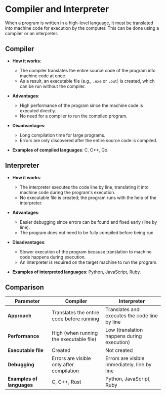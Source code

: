 # Compiler and Interpreter

When a program is written in a high-level language, it must be translated into machine code for execution by the computer. This can be done using a compiler or an interpreter.

## Compiler

- **How it works**: 
  - The compiler translates the entire source code of the program into machine code at once.
  - As a result, an executable file (e.g., `.exe` or `.out`) is created, which can be run without the compiler.
  
- **Advantages**:
  - High performance of the program since the machine code is executed directly.
  - No need for a compiler to run the compiled program.
  
- **Disadvantages**:
  - Long compilation time for large programs.
  - Errors are only discovered after the entire source code is compiled.

- **Examples of compiled languages**: C, C++, Go.

## Interpreter

- **How it works**: 
  - The interpreter executes the code line by line, translating it into machine code during the program's execution.
  - No executable file is created; the program runs with the help of the interpreter.

- **Advantages**:
  - Easier debugging since errors can be found and fixed early (line by line).
  - The program does not need to be fully compiled before being run.

- **Disadvantages**:
  - Slower execution of the program because translation to machine code happens during execution.
  - An interpreter is required on the target machine to run the program.

- **Examples of interpreted languages**: Python, JavaScript, Ruby.

## Comparison

| Parameter        | Compiler                                | Interpreter                           |
|------------------|-----------------------------------------|---------------------------------------|
| **Approach**     | Translates the entire code before running| Translates and executes the code line by line |
| **Performance**  | High (when running the executable file)  | Low (translation happens during execution) |
| **Executable file** | Created                              | Not created                           |
| **Debugging**    | Errors are visible only after compilation| Errors are visible immediately, line by line |
| **Examples of languages**| C, C++, Rust                     | Python, JavaScript, Ruby              |
